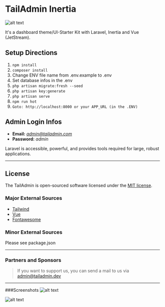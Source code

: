 TailAdmin Inertia
======
![alt text](https://tailadmin.dev/demo/01_tailadmin.jpg "TailAdmin")

It's a dashboard theme/UI-Starter Kit with Laravel, Inertia and Vue (JetStream).

Setup Directions
------
1. ```npm install```
2. ```composer install```
3. Change ENV file name from .env.example to .env
4. Set database infos in the .env
5. ```php artisan migrate:fresh --seed```
6. ```php artisan key:generate```
7. ```php artisan serve```
8. ```npm run hot```
9. ```Goto: http://localhost:8000 or your APP_URL (in the .ENV)```

Admin Login Infos
------
- **Email:** *admin@tailadmin.com*
- **Password:** *admin*

Laravel is accessible, powerful, and provides tools required for large, robust applications.

---
License
------
The TailAdmin is open-sourced software licensed under the [MIT license](https://opensource.org/licenses/MIT).

### Major External Sources

- [Tailwind](https://tailwindcss.com/)
- [Vue](https://vuejs.org/)
- [Fontawesome](https://fontawesome.com/)

### Minor External Sources

Please see package.json

---
### Partners and Sponsors
>If you want to support us, you can send a mail to us via [admin@tailadmin.dev](mailto:admin@tailadmin.dev)

---
###Screenshots
![alt text](https://tailadmin.dev/demo/menu-demo.gif "Menu System") 

![alt text](https://tailadmin.dev/demo/main-demo.gif "Main Demo") 
